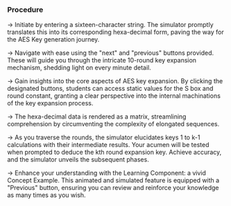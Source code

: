 ### Procedure

→ Initiate by entering a sixteen-character string. The simulator promptly translates this into its corresponding hexa-decimal form, paving the way for the AES Key generation journey.

→ Navigate with ease using the "next" and "previous" buttons provided. These will guide you through the intricate 10-round key expansion mechanism, shedding light on every minute detail.

→ Gain insights into the core aspects of AES key expansion. By clicking the designated buttons, students can access static values for the S box and round constant, granting a clear perspective into the internal machinations of the key expansion process.

→ The hexa-decimal data is rendered as a matrix, streamlining comprehension by circumventing the complexity of elongated sequences.

→ As you traverse the rounds, the simulator elucidates keys 1 to k-1 calculations with their intermediate results. Your acumen will be tested when prompted to deduce the kth round expansion key. Achieve accuracy, and the simulator unveils the subsequent phases.

→ Enhance your understanding with the Learning Component: a vivid Concept Example. This animated and simulated feature is equipped with a "Previous" button, ensuring you can review and reinforce your knowledge as many times as you wish.
